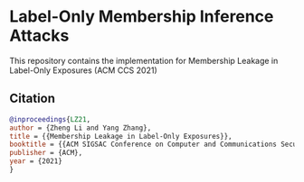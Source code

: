 # Label-Only Membership Inference Attacks

This repository contains the implementation for Membership Leakage in Label-Only Exposures (ACM CCS 2021)

<!-- Our attack is also already available on [Adversarial Robustness Toolbox (ART)](https://adversarial-robustness-toolbox.readthedocs.io/en/latest/modules/attacks/inference/membership_inference.html#membership-inference-label-only-decision-boundary), which is a popular Python packages for machine learning security. -->

## Citation
```bibtex
@inproceedings{LZ21,
author = {Zheng Li and Yang Zhang},
title = {{Membership Leakage in Label-Only Exposures}},
booktitle = {{ACM SIGSAC Conference on Computer and Communications Security (CCS)}},
publisher = {ACM},
year = {2021}
}
```
